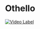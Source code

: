 # Othello

[![Video Label](http://img.youtube.com/vi/wm0ui05f_PQ/0.jpg)](https://youtu.be/wm0ui05f_PQ)




